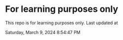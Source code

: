 # For learning purposes only
This repo is for learning purposes only.
Last updated at

Saturday, March 9, 2024 8:54:47 PM

